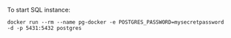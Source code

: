To start SQL instance:
```$xslt
docker run --rm --name pg-docker -e POSTGRES_PASSWORD=mysecretpassword -d -p 5431:5432 postgres
```
